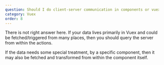 ```yaml
---
question: Should I do client-server communication in components or vuex actions?
category: Vuex
order: 8
---
```


There is not right answer here. If your data lives primarily in Vuex and could be fetched/triggered from many places, then you should query the server from within the actions.

If the data needs some special treatment, by a specific component, then it may also be fetched and transformed from within the component itself.
